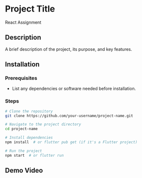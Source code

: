 # Project Title
React Assignment

## Description
A brief description of the project, its purpose, and key features.

## Installation

### Prerequisites
- List any dependencies or software needed before installation.

### Steps
```bash
# Clone the repository
git clone https://github.com/your-username/project-name.git

# Navigate to the project directory
cd project-name

# Install dependencies
npm install  # or flutter pub get (if it's a Flutter project)

# Run the project
npm start  # or flutter run
```

## Demo Video
